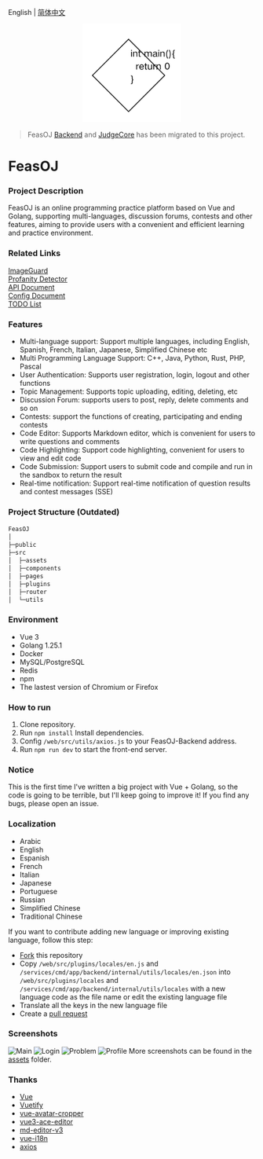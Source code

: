 English | [简体中文](README_CN.md)
<p align="center">
    <a href="https://github.com/LanceHuang245/FeasOJ">
        <img src="assets/logo.png" height="200"/>
    </a>
</p>

> FeasOJ [Backend](https://github.com/LanceHuang245/FeasOJ-Backend) and [JudgeCore](https://github.com/LanceHuang245/FeasOJ-JudgeCore) has been migrated to this project.

# FeasOJ
### Project Description
FeasOJ is an online programming practice platform based on Vue and Golang, supporting multi-languages, discussion forums, contests and other features, aiming to provide users with a convenient and efficient learning and practice environment.

### Related Links
[ImageGuard](https://github.com/LanceHuang245/ImageGuard)\
[Profanity Detector](https://github.com/LanceHuang245/ProfanityDetector)\
[API Document](https://claret-feasoj.apifox.cn/en/)\
[Config Document](/docs/CONFIG_README_EN.md)\
[TODO List](/docs/TODO_LIST_EN.md)

### Features
- Multi-language support: Support multiple languages, including English, Spanish, French, Italian, Japanese, Simplified Chinese etc
- Multi Programming Language Support: C++, Java, Python, Rust, PHP, Pascal
- User Authentication: Supports user registration, login, logout and other functions
- Topic Management: Supports topic uploading, editing, deleting, etc
- Discussion Forum: supports users to post, reply, delete comments and so on
- Contests: support the functions of creating, participating and ending contests
- Code Editor: Supports Markdown editor, which is convenient for users to write questions and comments
- Code Highlighting: Support code highlighting, convenient for users to view and edit code
- Code Submission: Support users to submit code and compile and run in the sandbox to return the result
- Real-time notification: Support real-time notification of question results and contest messages (SSE)

### Project Structure (Outdated)
```
FeasOJ
│ 
├─public
├─src
│  ├─assets
│  ├─components
│  ├─pages
│  ├─plugins
│  ├─router
│  └─utils
```

### Environment
- Vue 3
- Golang 1.25.1
- Docker
- MySQL/PostgreSQL
- Redis
- npm
- The lastest version of Chromium or Firefox

### How to run
1. Clone repository.
2. Run `npm install` Install dependencies.
3. Config `/web/src/utils/axios.js` to your FeasOJ-Backend address.
4. Run `npm run dev` to start the front-end server.

### Notice
This is the first time I've written a big project with Vue + Golang, so the code is going to be terrible, but I'll keep going to improve it!
If you find any bugs, please open an issue.

### Localization
- Arabic
- English
- Espanish
- French
- Italian
- Japanese
- Portuguese
- Russian
- Simplified Chinese
- Traditional Chinese

If you want to contribute adding new language or improving existing language, follow this step:
- [Fork](https://github.com/LanceHuang245/FeasOJ/fork) this repository
- Copy `/web/src/plugins/locales/en.js` and `/services/cmd/app/backend/internal/utils/locales/en.json` into `/web/src/plugins/locales` and `/services/cmd/app/backend/internal/utils/locales` with a new language code as the file name or edit the existing language file
- Translate all the keys in the new language file
- Create a [pull request](https://github.com/LanceHuang245/FeasOJ/pulls)

### Screenshots
![Main](/assets/Main.png)
![Login](/assets/Login.png)
![Problem](/assets/Problem.png)
![Profile](/assets/Profile.png)
More screenshots can be found in the [assets](/assets) folder.

### Thanks
- [Vue](https://github.com/vuejs/vue)
- [Vuetify](https://github.com/vuetifyjs/vuetify)
- [vue-avatar-cropper](https://github.com/overtrue/vue-avatar-cropper)
- [vue3-ace-editor](https://github.com/CarterLi/vue3-ace-editor)
- [md-editor-v3](https://github.com/imzbf/md-editor-v3)
- [vue-i18n](https://github.com/intlify/vue-i18n)
- [axios](https://github.com/axios/axios)
